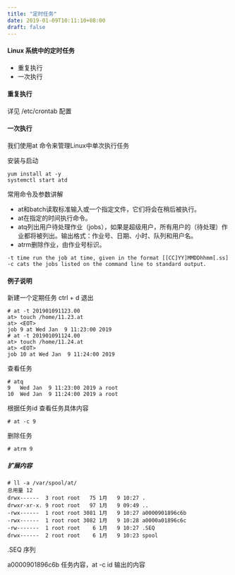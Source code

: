 ```yaml
---
title: "定时任务"
date: 2019-01-09T10:11:10+08:00
draft: false
---
```


#### Linux 系统中的定时任务

- 重复执行
- 一次执行

#### 重复执行

详见 /etc/crontab 配置

#### 一次执行

我们使用at 命令来管理Linux中单次执行任务

安装与启动
```
yum install at -y
systemctl start atd  
```

常用命令及参数讲解

- at和batch读取标准输入或一个指定文件，它们将会在稍后被执行。   
- at在指定的时间执行命令。   
- atq列出用户待处理作业（jobs），如果是超级用户，所有用户的（待处理）作业都将被列出。输出格式：作业号、日期、小时、队列和用户名。  
- atrm删除作业，由作业号标识。   

```
-t time run the job at time, given in the format [[CC]YY]MMDDhhmm[.ss]
-c cats the jobs listed on the command line to standard output.
```

#### 例子说明

新建一个定期任务 ctrl + d 退出
```
# at -t 201901091123.00
at> touch /home/11.23.at     
at> <EOT>
job 9 at Wed Jan  9 11:23:00 2019
# at -t 201901091124.00
at> touch /home/11.24.at 
at> <EOT>
job 10 at Wed Jan  9 11:24:00 2019
```

查看任务
```
# atq
9	Wed Jan  9 11:23:00 2019 a root
10	Wed Jan  9 11:24:00 2019 a root
```

根据任务id 查看任务具体内容

```
# at -c 9
```

删除任务

```
# atrm 9 
```

##### 扩展内容

```
# ll -a /var/spool/at/
总用量 12
drwx------  3 root root   75 1月   9 10:27 .
drwxr-xr-x. 9 root root   97 1月   9 09:49 ..
-rwx------  1 root root 3081 1月   9 10:27 a0000901896c6b
-rwx------  1 root root 3082 1月   9 10:28 a0000a01896c6c
-rw-------  1 root root    6 1月   9 10:27 .SEQ
drwx------  2 root root    6 1月   9 10:23 spool
```

.SEQ 序列

a0000901896c6b 任务内容，at -c id 输出的内容

